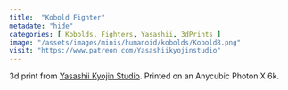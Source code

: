 ```yaml
---
title:  "Kobold Fighter"
metadate: "hide"
categories: [ Kobolds, Fighters, Yasashii, 3dPrints ]
image: "/assets/images/minis/humanoid/kobolds/Kobold8.png"
visit: "https://www.patreon.com/Yasashiikyojinstudio"
---
```

3d print from [Yasashii Kyojin Studio](https://www.patreon.com/Yasashiikyojinstudio). 
Printed on an Anycubic Photon X 6k.
